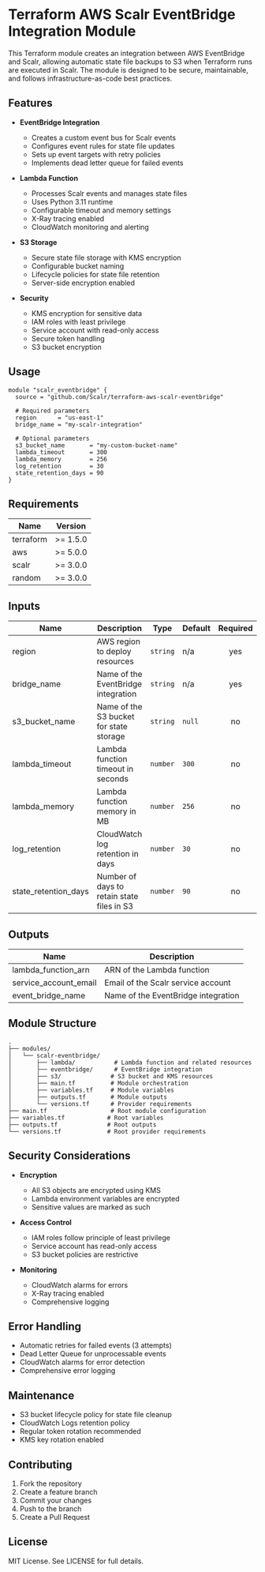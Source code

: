 # Terraform AWS Scalr EventBridge Integration Module

This Terraform module creates an integration between AWS EventBridge and Scalr, allowing automatic state file backups to S3 when Terraform runs are executed in Scalr. The module is designed to be secure, maintainable, and follows infrastructure-as-code best practices.

## Features

- **EventBridge Integration**
  - Creates a custom event bus for Scalr events
  - Configures event rules for state file updates
  - Sets up event targets with retry policies
  - Implements dead letter queue for failed events

- **Lambda Function**
  - Processes Scalr events and manages state files
  - Uses Python 3.11 runtime
  - Configurable timeout and memory settings
  - X-Ray tracing enabled
  - CloudWatch monitoring and alerting

- **S3 Storage**
  - Secure state file storage with KMS encryption
  - Configurable bucket naming
  - Lifecycle policies for state file retention
  - Server-side encryption enabled

- **Security**
  - KMS encryption for sensitive data
  - IAM roles with least privilege
  - Service account with read-only access
  - Secure token handling
  - S3 bucket encryption

## Usage

```hcl
module "scalr_eventbridge" {
  source = "github.com/Scalr/terraform-aws-scalr-eventbridge"

  # Required parameters
  region      = "us-east-1"
  bridge_name = "my-scalr-integration"

  # Optional parameters
  s3_bucket_name       = "my-custom-bucket-name"
  lambda_timeout       = 300
  lambda_memory        = 256
  log_retention        = 30
  state_retention_days = 90
}
```

## Requirements

| Name      | Version  |
|-----------|----------|
| terraform | >= 1.5.0 |
| aws       | >= 5.0.0 |
| scalr     | >= 3.0.0 |
| random    | >= 3.0.0 |

## Inputs

| Name                 | Description                                | Type     | Default | Required |
|----------------------|--------------------------------------------|----------|---------|:--------:|
| region               | AWS region to deploy resources             | `string` | n/a     |   yes    |
| bridge_name          | Name of the EventBridge integration        | `string` | n/a     |   yes    |
| s3_bucket_name       | Name of the S3 bucket for state storage    | `string` | `null`  |    no    |
| lambda_timeout       | Lambda function timeout in seconds         | `number` | `300`   |    no    |
| lambda_memory        | Lambda function memory in MB               | `number` | `256`   |    no    |
| log_retention        | CloudWatch log retention in days           | `number` | `30`    |    no    |
| state_retention_days | Number of days to retain state files in S3 | `number` | `90`    |    no    |

## Outputs

| Name                  | Description                            |
|-----------------------|----------------------------------------|
| lambda_function_arn   | ARN of the Lambda function             |
| service_account_email | Email of the Scalr service account     |
| event_bridge_name     | Name of the EventBridge integration    |

## Module Structure

```
.
├── modules/
│   └── scalr-eventbridge/
│       ├── lambda/           # Lambda function and related resources
│       ├── eventbridge/      # EventBridge integration
│       ├── s3/              # S3 bucket and KMS resources
│       ├── main.tf          # Module orchestration
│       ├── variables.tf     # Module variables
│       ├── outputs.tf       # Module outputs
│       └── versions.tf      # Provider requirements
├── main.tf                  # Root module configuration
├── variables.tf            # Root variables
├── outputs.tf              # Root outputs
└── versions.tf             # Root provider requirements
```

## Security Considerations

- **Encryption**
  - All S3 objects are encrypted using KMS
  - Lambda environment variables are encrypted
  - Sensitive values are marked as such

- **Access Control**
  - IAM roles follow principle of least privilege
  - Service account has read-only access
  - S3 bucket policies are restrictive

- **Monitoring**
  - CloudWatch alarms for errors
  - X-Ray tracing enabled
  - Comprehensive logging

## Error Handling

- Automatic retries for failed events (3 attempts)
- Dead Letter Queue for unprocessable events
- CloudWatch alarms for error detection
- Comprehensive error logging

## Maintenance

- S3 bucket lifecycle policy for state file cleanup
- CloudWatch Logs retention policy
- Regular token rotation recommended
- KMS key rotation enabled

## Contributing

1. Fork the repository
2. Create a feature branch
3. Commit your changes
4. Push to the branch
5. Create a Pull Request

## License

MIT License. See LICENSE for full details.